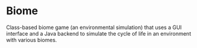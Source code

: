 # Biome
Class-based biome game (an environmental simulation) that uses a GUI interface and a Java backend to simulate the cycle of life in an environment with various biomes.

